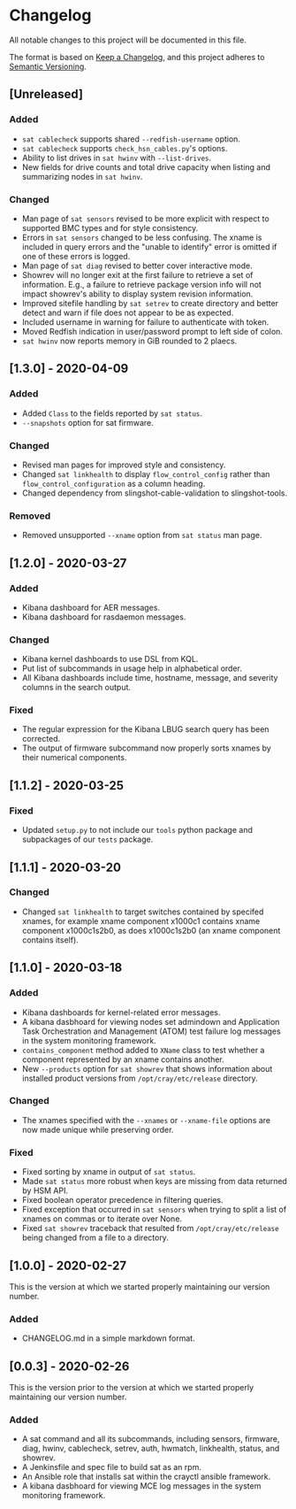 # Changelog

All notable changes to this project will be documented in this file.

The format is based on [Keep a Changelog](https://keepachangelog.com/en/1.0.0/),
and this project adheres to [Semantic Versioning](https://semver.org/spec/v2.0.0.html).

## [Unreleased]

### Added
- ``sat cablecheck`` supports shared ``--redfish-username`` option.
- ``sat cablecheck`` supports ``check_hsn_cables.py``'s options.
- Ability to list drives in ``sat hwinv`` with ``--list-drives``.
- New fields for drive counts and total drive capacity when listing and
  summarizing nodes in ``sat hwinv``.

### Changed
- Man page of ``sat sensors`` revised to be more explicit with respect to
  supported BMC types and for style consistency.
- Errors in ``sat sensors`` changed to be less confusing. The xname is
  included in query errors and the "unable to identify" error is omitted
  if one of these errors is logged.
- Man page of ``sat diag`` revised to better cover interactive mode.
- Showrev will no longer exit at the first failure to retrieve a set
  of information.
  E.g., a failure to retrieve package version info will not impact showrev's
  ability to display system revision information.
- Improved sitefile handling by ``sat setrev`` to create directory and better
  detect and warn if file does not appear to be as expected.
- Included username in warning for failure to authenticate with token.
- Moved Redfish indication in user/password prompt to left side of colon.
- ``sat hwinv`` now reports memory in GiB rounded to 2 plaecs.

## [1.3.0] - 2020-04-09

### Added
- Added ``Class`` to the fields reported by ``sat status``.
- ``--snapshots`` option for sat firmware.

### Changed
- Revised man pages for improved style and consistency.
- Changed ``sat linkhealth`` to display ``flow_control_config`` rather than
  ``flow_control_configuration`` as a column heading.
- Changed dependency from slingshot-cable-validation to slingshot-tools.

### Removed
- Removed unsupported ``--xname`` option from ``sat status`` man page.

## [1.2.0] - 2020-03-27

### Added
- Kibana dashboard for AER messages.
- Kibana dashboard for rasdaemon messages.

### Changed
- Kibana kernel dashboards to use DSL from KQL.
- Put list of subcommands in usage help in alphabetical order.
- All Kibana dashboards include time, hostname, message, and severity columns in
  the search output.

### Fixed
- The regular expression for the Kibana LBUG search query has been corrected.
- The output of firmware subcommand now properly sorts xnames by their numerical
  components.

## [1.1.2] - 2020-03-25

### Fixed
- Updated ``setup.py`` to not include our ``tools`` python package and
  subpackages of our ``tests`` package.

## [1.1.1] - 2020-03-20

### Changed
- Changed ``sat linkhealth`` to target switches contained by specifed xnames,
  for example xname component x1000c1 contains xname component x1000c1s2b0, as
  does x1000c1s2b0 (an xname component contains itself).

## [1.1.0] - 2020-03-18

### Added
- Kibana dashboards for kernel-related error messages.
- A kibana dasbhoard for viewing nodes set admindown and Application Task
  Orchestration and Management (ATOM) test failure log messages in the system
  monitoring framework.
- ``contains_component`` method added to ``XName`` class to test whether a
  component represented by an xname contains another.
- New ``--products`` option for ``sat showrev`` that shows information about
  installed product versions from ``/opt/cray/etc/release`` directory.

### Changed
- The xnames specified with the ``--xnames`` or ``--xname-file`` options are
  now made unique while preserving order.

### Fixed

- Fixed sorting by xname in output of ``sat status``.
- Made ``sat status`` more robust when keys are missing from data returned by
  HSM API.
- Fixed boolean operator precedence in filtering queries.
- Fixed exception that occurred in ``sat sensors`` when trying to split a list
  of xnames on commas or to iterate over None.
- Fixed ``sat showrev`` traceback that resulted from ``/opt/cray/etc/release``
  being changed from a file to a directory.

## [1.0.0] - 2020-02-27

This is the version at which we started properly maintaining our version
number.

### Added

- CHANGELOG.md in a simple markdown format.

## [0.0.3] - 2020-02-26

This is the version prior to the version at which we started properly maintaining
our version number.

### Added

- A sat command and all its subcommands, including sensors, firmware, diag,
  hwinv, cablecheck, setrev, auth, hwmatch, linkhealth, status, and showrev.
- A Jenkinsfile and spec file to build sat as an rpm.
- An Ansible role that installs sat within the crayctl ansible framework.
- A kibana dasbhoard for viewing MCE log messages in the system monitoring
  framework.
